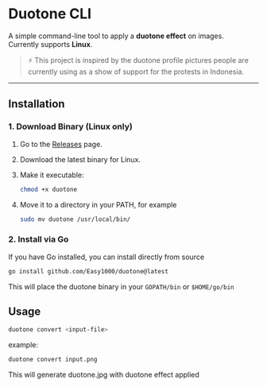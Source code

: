 # Duotone CLI

A simple command-line tool to apply a **duotone effect** on images.  
Currently supports **Linux**.

> ⚡ This project is inspired by the duotone profile pictures people are currently using as a show of support for the protests in Indonesia.

---

## Installation

### 1. Download Binary (Linux only)

1. Go to the [Releases](https://github.com/Easy1000/duotone/releases) page.
2. Download the latest binary for Linux.
3. Make it executable:

   ```bash
   chmod +x duotone
   ```

4. Move it to a directory in your PATH, for example

   ```bash
   sudo mv duotone /usr/local/bin/
   ```

### 2. Install via Go

If you have Go installed, you can install directly from source

```bash
go install github.com/Easy1000/duotone@latest
```

This will place the duotone binary in your `GOPATH/bin` or `$HOME/go/bin`

## Usage

```bash
duotone convert <input-file>
```

example:

```bash
duotone convert input.png
```

This will generate duotone.jpg with duotone effect applied
